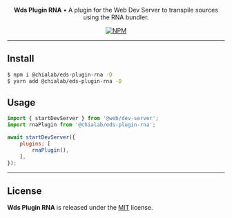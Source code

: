 <p align="center">
    <strong>Wds Plugin RNA</strong> • A plugin for the Web Dev Server to transpile sources using the RNA bundler.
</p>

<p align="center">
    <a href="https://www.npmjs.com/package/@chialab/eds-plugin-rna"><img alt="NPM" src="https://img.shields.io/npm/v/@chialab/eds-plugin-rna.svg?style=flat-square"></a>
</p>

---

## Install

```sh
$ npm i @chialab/eds-plugin-rna -D
$ yarn add @chialab/eds-plugin-rna -D
```

## Usage

```js
import { startDevServer } from '@web/dev-server';
import rnaPlugin from '@chialab/eds-plugin-rna';

await startDevServer({
    plugins: [
        rnaPlugin(),
    ],
});
```

---

## License

**Wds Plugin RNA** is released under the [MIT](https://github.com/chialab/rna/blob/main/packages/eds-plugin-rna/LICENSE) license.
